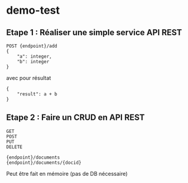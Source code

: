 # demo-test

## Etape 1 : Réaliser une simple service API REST

```
POST {endpoint}/add
{ 
    "a": integer, 
    "b": integer 
}
```

avec pour résultat 
```
{ 
    "result": a + b 
}
```


## Etape 2 : Faire un CRUD en API REST

```
GET
POST
PUT
DELETE 

{endpoint}/documents 
{endpoint}/documents/{docid}
```

Peut être fait en mémoire (pas de DB nécessaire)
